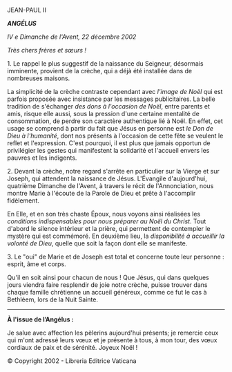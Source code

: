 JEAN-PAUL II

***ANGÉLUS***

*IV* *e Dimanche de l'Avent, 22 décembre 2002*

*Très chers frères et sœurs !*

1\. Le rappel le plus suggestif de la naissance du Seigneur, désormais imminente, provient de la crèche, qui a déjà été installée dans de nombreuses maisons.

La simplicité de la crèche contraste cependant avec *l'image de Noël* qui est parfois proposée avec insistance par les messages publicitaires. La belle tradition de s'échanger *des dons à l'occasion de Noël*, entre parents et amis, risque elle aussi, sous la pression d'une certaine mentalité de consommation, de perdre son caractère authentique lié à Noël. En effet, cet usage se comprend à partir du fait que Jésus en personne est *le Don de Dieu à l'humanité*, dont nos présents à l'occasion de cette fête se veulent le reflet et l'expression. C'est pourquoi, il est plus que jamais opportun de privilégier les gestes qui manifestent la solidarité et l'accueil envers les pauvres et les indigents.

2\. Devant la crèche, notre regard s'arrête en particulier sur la Vierge et sur Joseph, qui attendent la naissance de Jésus. L'Évangile d'aujourd'hui, quatrième Dimanche de l'Avent, à travers le récit de l'Annonciation, nous montre Marie à l'écoute de la Parole de Dieu et prête à l'accomplir fidèlement.

En Elle, et en son très chaste Époux, nous voyons ainsi réalisées les *conditions indispensables pour nous préparer au Noël du Christ*. Tout d'abord le silence intérieur et la prière, qui permettent de contempler le mystère qui est commémoré. En deuxième lieu, la *disponibilité à accueillir la volonté de Dieu*, quelle que soit la façon dont elle se manifeste.

3\. Le "oui" de Marie et de Joseph est total et concerne toute leur personne : esprit, âme et corps.

Qu'il en soit ainsi pour chacun de nous ! Que Jésus, qui dans quelques jours viendra faire resplendir de joie notre crèche, puisse trouver dans chaque famille chrétienne un accueil généreux, comme ce fut le cas à Bethléem, lors de la Nuit Sainte.

** * **

**À l'issue de l’Angélus :**

Je salue avec affection les pèlerins aujourd'hui présents; je remercie ceux qui m'ont adressé leurs vœux et je présente à tous, à mon tour, des vœux cordiaux de paix et de sérénité. Joyeux Noël !

© Copyright 2002 - Libreria Editrice Vaticana